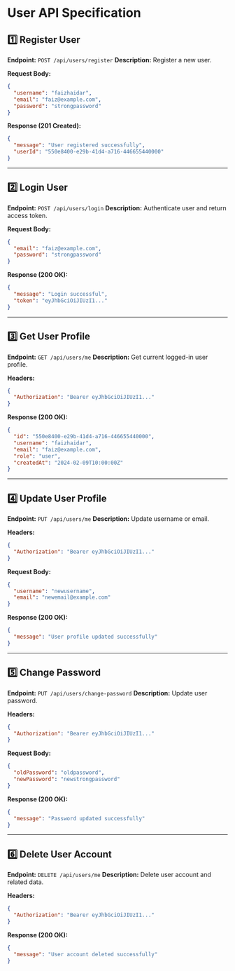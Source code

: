 # User API Specification

## 1️⃣ Register User

**Endpoint:** `POST /api/users/register`
**Description:** Register a new user.

**Request Body:**

```json
{
  "username": "faizhaidar",
  "email": "faiz@example.com",
  "password": "strongpassword"
}
```

**Response (201 Created):**

```json
{
  "message": "User registered successfully",
  "userId": "550e8400-e29b-41d4-a716-446655440000"
}
```

---

## 2️⃣ Login User

**Endpoint:** `POST /api/users/login`
**Description:** Authenticate user and return access token.

**Request Body:**

```json
{
  "email": "faiz@example.com",
  "password": "strongpassword"
}
```

**Response (200 OK):**

```json
{
  "message": "Login successful",
  "token": "eyJhbGciOiJIUzI1..."
}
```

---

## 3️⃣ Get User Profile

**Endpoint:** `GET /api/users/me`
**Description:** Get current logged-in user profile.

**Headers:**

```json
{
  "Authorization": "Bearer eyJhbGciOiJIUzI1..."
}
```

**Response (200 OK):**

```json
{
  "id": "550e8400-e29b-41d4-a716-446655440000",
  "username": "faizhaidar",
  "email": "faiz@example.com",
  "role": "user",
  "createdAt": "2024-02-09T10:00:00Z"
}
```

---

## 4️⃣ Update User Profile

**Endpoint:** `PUT /api/users/me`
**Description:** Update username or email.

**Headers:**

```json
{
  "Authorization": "Bearer eyJhbGciOiJIUzI1..."
}
```

**Request Body:**

```json
{
  "username": "newusername",
  "email": "newemail@example.com"
}
```

**Response (200 OK):**

```json
{
  "message": "User profile updated successfully"
}
```

---

## 5️⃣ Change Password

**Endpoint:** `PUT /api/users/change-password`
**Description:** Update user password.

**Headers:**

```json
{
  "Authorization": "Bearer eyJhbGciOiJIUzI1..."
}
```

**Request Body:**

```json
{
  "oldPassword": "oldpassword",
  "newPassword": "newstrongpassword"
}
```

**Response (200 OK):**

```json
{
  "message": "Password updated successfully"
}
```

---

## 6️⃣ Delete User Account

**Endpoint:** `DELETE /api/users/me`
**Description:** Delete user account and related data.

**Headers:**

```json
{
  "Authorization": "Bearer eyJhbGciOiJIUzI1..."
}
```

**Response (200 OK):**

```json
{
  "message": "User account deleted successfully"
}
```
